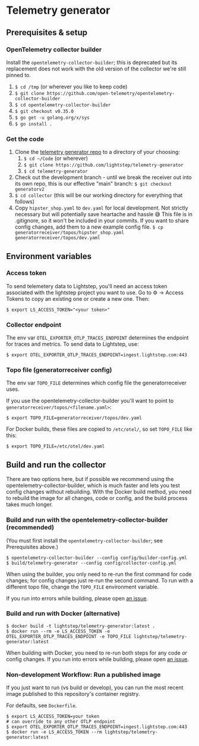 # Telemetry generator

## Prerequisites & setup

### OpenTelemetry collector builder
Install the `opentelemetry-collector-builder`; this is deprecated but its replacement does not work with the old version of the collector we're still pinned to.
   1. `$ cd /tmp` (or wherever you like to keep code)
   1. `$ git clone https://github.com/open-telemetry/opentelemetry-collector-builder`
   1. `$ cd opentelemetry-collector-builder`
   1. `$ git checkout v0.35.0`
   1. `$ go get -u golang.org/x/sys`
   1. `$ go install .`

### Get the code
1. Clone the [telemetry generator repo](https://github.com/lightstep/telemetry-generator) to a directory of your choosing:
   1.  `$ cd ~/Code` (or wherever)
   1.  `$ git clone https://github.com/lightstep/telemetry-generator`
   1.  `$ cd telemetry-generator`
1. Check out the development branch - until we break the receiver out into its own repo, this is our effective "main" branch:
    `$ git checkout generatorv2`
1. `$ cd collector` (this will be our working directory for everything that follows)
1. Copy `hipster_shop.yaml` to `dev.yaml` for local development. Not strictly necessary but will potentially save heartache and hassle 😅 This file is in .gitignore, so it won't be included in your commits. If you want to share config changes, add them to a new example config file.
   `$ cp generatorreceiver/topos/hipster_shop.yaml generatorreceiver/topos/dev.yaml`

## Environment variables

### Access token

To send telemetery data to Lightstep, you'll need an access token associated with the lightstep project you want to use. Go to ⚙ -> Access Tokens to copy an existing one or create a new one. Then:

```shell
$ export LS_ACCESS_TOKEN="<your token>"
```

### Collector endpoint

The env var `OTEL_EXPORTER_OTLP_TRACES_ENDPOINT` determines the endpoint for traces and metrics. To send data to Lightstep, use:

```shell
$ export OTEL_EXPORTER_OTLP_TRACES_ENDPOINT=ingest.lightstep.com:443
```

### Topo file (generatorreceiver config)

The env var `TOPO_FILE` determines which config file the generatorreceiver uses.

If you use the opentelemetry-collector-builder you'll want to point to `generatorreceiver/topos/<filename.yaml>`:

```shell
$ export TOPO_FILE=generatorreceiver/topos/dev.yaml
```

For Docker builds, these files are copied to `/etc/otel/`, so set `TOPO_FILE` like this:

```shell
$ export TOPO_FILE=/etc/otel/dev.yaml
```

## Build and run the collector

There are two options here, but if possible we recommend using the opentelemetry-collector-builder, which is much faster and lets you test config changes without rebuilding. With the Docker build method, you need to rebuild the image for all changes, code or config, and the build process takes much longer.

### Build and run with the opentelemetry-collector-builder (recommended)

(You must first install the `opentelemetry-collector-builder`; see Prerequisites above.)
```shell
$ opentelemetry-collector-builder --config config/builder-config.yml
$ build/telemetry-generator --config config/collector-config.yml
```

When using the builder, you only need to re-run the first command for code changes; for config changes just re-run the second command. To run with a different topo file, change the `TOPO_FILE` environment variable.

If you run into errors while building, please open [an issue](https://github.com/lightstep/telemetry-generator).

### Build and run with Docker (alternative)
```shell
$ docker build -t lightstep/telemetry-generator:latest .
$ docker run --rm -e LS_ACCESS_TOKEN -e OTEL_EXPORTER_OTLP_TRACES_ENDPOINT -e TOPO_FILE lightstep/telemetry-generator:latest
```

When building with Docker, you need to re-run both steps for any code *or* config changes. If you run into errors while building, please open [an issue](https://github.com/lightstep/telemetry-generator).

### Non-development Workflow: Run a published image

If you just want to run (vs build or develop), you can run the most recent image published to this repository's container registry. 

For defaults, see `Dockerfile`.

```shell
$ export LS_ACCESS_TOKEN=your token
# can override to any other OTLP endpoint
$ export OTEL_EXPORTER_OTLP_TRACES_ENDPOINT=ingest.lightstep.com:443
$ docker run -e LS_ACCESS_TOKEN --rm lightstep/telemetry-generator:latest
```
